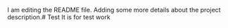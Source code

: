 I am editing the README file. Adding some more details about the project description.# Test
It is for test work
